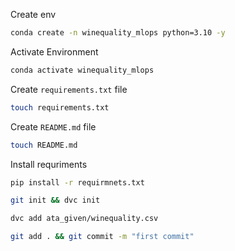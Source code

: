 Create env

```bash
conda create -n winequality_mlops python=3.10 -y
```

Activate Environment
```bash
conda activate winequality_mlops
```

Create `requirements.txt` file
```bash
touch requirements.txt
```

Create `README.md` file
```bash
touch README.md
```
Install requriments
```bash
pip install -r requirmnets.txt
```

```bash
git init && dvc init

dvc add ata_given/winequality.csv

git add . && git commit -m "first commit"
```

